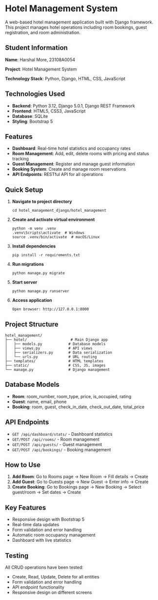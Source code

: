 # Hotel Management System

A web-based hotel management application built with Django framework. This project manages hotel operations including room bookings, guest registration, and room administration.


## Student Information

**Name**: Harshal More, 23108A0054

**Project**: Hotel Management System

**Technology Stack**: Python, Django, HTML, CSS, JavaScript


## Technologies Used

- **Backend**: Python 3.12, Django 5.0.1, Django REST Framework
- **Frontend**: HTML5, CSS3, JavaScript
- **Database**: SQLite
- **Styling**: Bootstrap 5

## Features

- **Dashboard**: Real-time hotel statistics and occupancy rates
- **Room Management**: Add, edit, delete rooms with pricing and status tracking
- **Guest Management**: Register and manage guest information
- **Booking System**: Create and manage room reservations
- **API Endpoints**: RESTful API for all operations

## Quick Setup

1. **Navigate to project directory**
   ```
   cd hotel_management_django/hotel_management
   ```

2. **Create and activate virtual environment**
   ```
   python -m venv .venv
   .venv\Scripts\activate  # Windows
   source .venv/bin/activate  # macOS/Linux
   ```

3. **Install dependencies**
   ```
   pip install -r requirements.txt
   ```

4. **Run migrations**
   ```
   python manage.py migrate
   ```

5. **Start server**
   ```
   python manage.py runserver
   ```

6. **Access application**
   ```
   Open browser: http://127.0.0.1:8000
   ```

## Project Structure

```
hotel_management/
├── hotel/                    # Main Django app
│   ├── models.py            # Database models
│   ├── views.py             # API views
│   ├── serializers.py       # Data serialization
│   └── urls.py              # URL routing
├── templates/               # HTML templates
├── static/                  # CSS, JS, images
└── manage.py                # Django management
```

## Database Models

- **Room**: room_number, room_type, price, is_occupied, rating
- **Guest**: name, email, phone
- **Booking**: room, guest, check_in_date, check_out_date, total_price

## API Endpoints

- `GET /api/dashboard/stats/` - Dashboard statistics
- `GET/POST /api/rooms/` - Room management
- `GET/POST /api/guests/` - Guest management
- `GET/POST /api/bookings/` - Booking management

## How to Use

1. **Add Room**: Go to Rooms page → New Room → Fill details → Create
2. **Add Guest**: Go to Guests page → New Guest → Enter info → Create
3. **Create Booking**: Go to Bookings page → New Booking → Select guest/room → Set dates → Create

## Key Features

- Responsive design with Bootstrap 5
- Real-time data updates
- Form validation and error handling
- Automatic room occupancy management
- Dashboard with live statistics

## Testing

All CRUD operations have been tested:
- Create, Read, Update, Delete for all entities
- Form validation and error handling
- API endpoint functionality
- Responsive design on different screens

